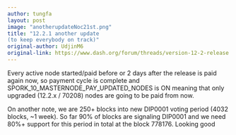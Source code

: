 ```yaml
---
author: tungfa
layout: post
image: "anotherupdateNoc21st.png"
title: "12.2.1 another update
(to keep everybody on track)"
original-author: UdjinM6
original-link: https://www.dash.org/forum/threads/version-12-2-release.17807/page-6#post-147887
---
```

Every active node started/paid before or 2 days after the release is paid again now, so payment cycle is complete and SPORK_10_MASTERNODE_PAY_UPDATED_NODES is ON meaning that only upgraded (12.2.x / 70208) nodes are going to be paid from now.

On another note, we are 250+ blocks into new DIP0001 voting period (4032 blocks, ~1 week). So far 90% of blocks are signaling DIP0001 and we need 80%+ support for this period in total at the block 778176. Looking good
